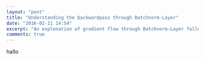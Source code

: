 ```yaml
---
layout: "post"
title: "Understanding the backwardpass through Batchnorm-Layer"
date: "2016-02-11 14:54"
excerpt: "An explenation of gradient flow through Batchnorm-Layer following the circuit represantation learned in Standfords class CS231n."
comments: true
---
```


hallo
